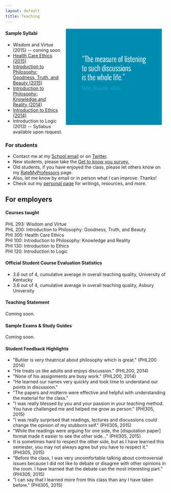 ```yaml
---
layout: default
title: Teaching
---
```


<img src="/img/measurelearning.png" alt="propermeasure" align="right" hspace="15" height="300" width="300">

#### Sample Syllabi ####
* Wisdom and Virtue (2015) -- coming soon  
* [Health Care Ethics (2015)](/philosophy/PHI-305-S2015)
* [Introduction to Philosophy: Goodness, Truth, and Beauty (2015)](https://docs.google.com/document/d/1Him8ByGSgqIVhWto6cstAwxp6Ohh1LtTsBxv590pplU/edit#)
* [Introduction to Philosophy: Knowledge and Reality (2014)](https://docs.google.com/document/d/1Lg8bPrq9D5AjrWgL_2x5TkQJY41GAiPSud26e5pdvdc/edit#)
* [Introduction to Ethics (2014)](https://docs.google.com/document/d/1u2FI836N6FcWWs2I5BrbLF1tQav9wjcDJiOU0bRkfRw/edit)
* Introduction to Logic (2013) -- Syllabus available upon request. 

### For students ###

* Contact me at my [School email](keith.buhler@uky.edu) or on [Twitter](https://twitter.com/Keith_Buhler). 
* New students, please take the [Get to know you survey.](https://docs.google.com/forms/d/17A6-27pW2lrI4S6rEpV8GIh_OycvQHCc01fkyuoxPYw/edit?usp=drive_web) 
* Old students, if you have enjoyed the class, please let others know on my [RateMyProfessors](http://www.ratemyprofessors.com/ShowRatings.jsp?tid=1822771) page. 
* Also, let me know by email or in person what I can improve. Thanks!
* Check out my [personal page](/fun/) for writings, resources, and more.


## For employers ##

#### Courses taught ####

PHL 293: Wisdom and Virtue  
PHL 200: Introduction to Philosophy: Goodness, Truth, and Beauty  
PHI 305: Health Care Ethics   
PHI 100: Introduction to Philosophy: Knowledge and Reality  
PHI 130: Introduction to Ethics    
PHI 120: Introduction to Logic    

#### Official Student Course Evaluation Statistics
+  3.6 out of 4, cumulative average in overall teaching quality, University of Kentucky
+  3.6 out of 4, cumulative average in overall teaching quality, Asbury University
 
#### Teaching Statement

Coming soon.

 
#### Sample Exams & Study Guides

Coming soon.

 
#### Student Feedback Highlights ####

* "Buhler is very theatrical about philosophy which is great." (PHL200 2014)
* "He treats us like adults and enjoys discussion." (PHL200, 2014)
* "None of his assignments are busy work." (PHL200, 2014)
* "He learned our names very quickly and took time to understand our points in discussion." 
* "The papers and midterm were effective and helpful with understanding the material for the class."
*  "I was really blessed by you and your passion in your teaching method. You have challenged me and helped me grow as person." (PHI305, 2015)
*  "I was really surprised that readings, lectures and discussions could change the opinion of my stubborn self." (PHI305, 2015)
*  "While the readings were arguing for one side, the [disputation paper] format made it easier to see the other side..." (PHI305, 2015)
*  It is sometimes hard to respect the other side, but as I have learned this semester, you may not always agree but you have to respect it." (PHI305, 2015) 
*  "Before the class, I was very uncomfortable talking about controversial issues because I did not like to debate or disagree with other opinions in the room. I have learned that the debate can the most interesting part." (PHI305, 2015)
*  "I can say that I learned more from this class than any I have taken before." (PHI305, 2015)
